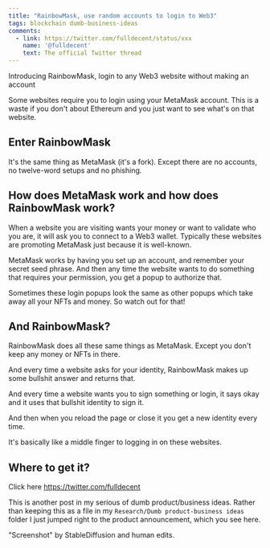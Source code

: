 ```yaml
---
title: "RainbowMask, use random accounts to login to Web3"
tags: blockchain dumb-business-ideas
comments:
  - link: https://twitter.com/fulldecent/status/xxx
    name: '@fulldecent'
    text: The official Twitter thread
---
```


Introducing RainbowMask, login to any Web3 website without making an account

Some websites require you to login using your MetaMask account. This is a waste if you don't about Ethereum and you just want to see what's on that website.

## Enter RainbowMask

It's the same thing as MetaMask (it's a fork). Except there are no accounts, no twelve-word setups and no phishing.

## How does MetaMask work and how does RainbowMask work?

When a website you are visiting wants your money or want to validate who you are, it will ask you to connect to a Web3 wallet. Typically these websites are promoting MetaMask just because it is well-known.

MetaMask works by having you set up an account, and remember your secret seed phrase. And then any time the website wants to do something that requires your permission, you get a popup to authorize that.

Sometimes these login popups look the same as other popups which take away all your NFTs and money. So watch out for that!

## And RainbowMask?

RainbowMask does all these same things as MetaMask. Except you don't keep any money or NFTs in there.

And every time a website asks for your identity, RainbowMask makes up some bullshit answer and returns that.

And every time a website wants you to sign something or login, it says okay and it uses that bullshit identity to sign it.

And then when you reload the page or close it you get a new identity every time.

It's basically like a middle finger to logging in on these websites.

## Where to get it?

Click here https://twitter.com/fulldecent

This is another post in my serious of dumb product/business ideas. Rather than keeping this as a file in my `Research/Dumb product-business ideas` folder I just jumped right to the product announcement, which you see here.

"Screenshot" by StableDiffusion and human edits.
